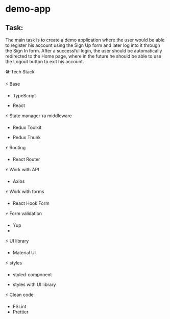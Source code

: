 # demo-app

## Task:
The main task is to create a demo application where the user would be able to register his account using the Sign Up form and later log into it through the Sign In form. After a successful login, the user should be automatically redirected to the Home page, where in the future he should be able to use the Logout button to exit his account.


:hammer_and_wrench: Tech Stack

:zap:  Base

- TypeScript

- React

:zap: State manager та middleware

- Redux Toolkit

- Redux Thunk

:zap: Routing

- React Router

:zap: Work with API

- Axios

:zap: Work with forms

- React Hook Form

:zap: Form validation

- Yup
- 
:zap: UI library

- Material UI


:zap: styles 

- styled-component

- styles with UI library

:zap: Clean code

- ESLint
- Prettier